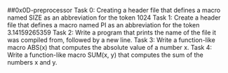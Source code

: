 ##0x0D-preprocessor
Task 0:
	Creating a header file that defines a macro named SIZE as an abbreviation for the token 1024
Task 1:
	Create a header file that defines a macro named PI as an abbreviation for the token 3.14159265359
Task 2:
	Write a program that prints the name of the file it was compiled from, followed by a new line.
Task 3:
	Write a function-like macro ABS(x) that computes the absolute value of a number x.
Task 4:
	Write a function-like macro SUM(x, y) that computes the sum of the numbers x and y.
